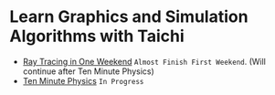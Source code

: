 # Learn Graphics and Simulation Algorithms with Taichi
* [Ray Tracing in One Weekend](https://raytracing.github.io/) `Almost Finish First Weekend`. (Will continue after Ten Minute Physics)
* [Ten Minute Physics](https://matthias-research.github.io/pages/tenMinutePhysics/) `In Progress`
